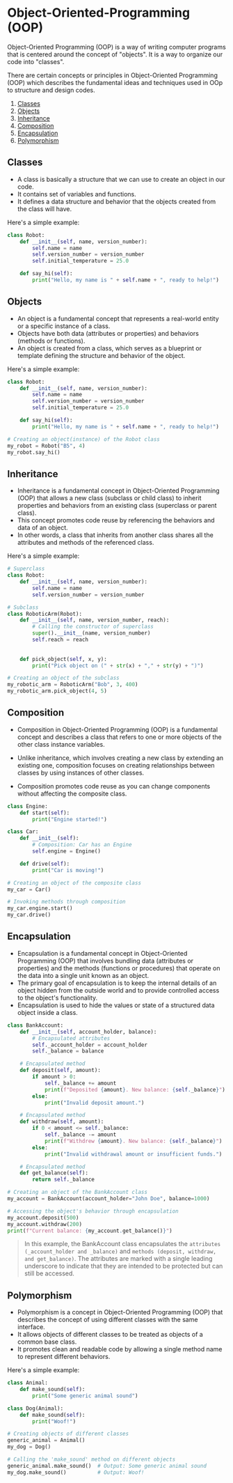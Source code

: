 # Object-Oriented-Programming (OOP)

Object-Oriented Programming (OOP) is a way of writing computer programs that is centered around the concept of "objects". It is a way to organize our code into "classes". 

There are certain concepts or principles in Object-Oriented Programming (OOP) which describes the fundamental ideas and techniques used in OOp to structure and design codes.

1. [Classes](#classes)
2. [Objects](#objects)
3. [Inheritance](#inheritance)
4. [Composition](#composition)
5. [Encapsulation](#encapsulation)
6. [Polymorphism](#polymorphism)

## Classes

* A class is basically a structure that we can use to create an object in our code. 
* It contains set of variables and functions. 
* It defines a data structure and behavior that the objects created from the class will have.

Here's a simple example:
```py
class Robot:
    def __init__(self, name, version_number):
        self.name = name
        self.version_number = version_number
        self.initial_temperature = 25.0

    def say_hi(self):
        print("Hello, my name is " + self.name + ", ready to help!")
```

## Objects

* An object is a fundamental concept that represents a real-world entity or a specific instance of a class. 
* Objects have both data (attributes or properties) and behaviors (methods or functions). 
* An object is created from a class, which serves as a blueprint or template defining the structure and behavior of the object.

Here's a simple example:
```py
class Robot:
    def __init__(self, name, version_number):
        self.name = name
        self.version_number = version_number
        self.initial_temperature = 25.0

    def say_hi(self):
        print("Hello, my name is " + self.name + ", ready to help!")

# Creating an object(instance) of the Robot class    
my_robot = Robot("B5", 4)
my_robot.say_hi()
```

## Inheritance

* Inheritance is a fundamental concept in Object-Oriented Programming (OOP) that allows a new class (subclass or child class) to inherit properties and behaviors from an existing class (superclass or parent class). 
* This concept promotes code reuse by referencing the behaviors and data of an object.
* In other words, a class that inherits from another class shares all the attributes and methods of the referenced class.

Here's a simple example:
```py
# Superclass
class Robot:
    def __init__(self, name, version_number):
        self.name = name
        self.version_number = version_number

# Subclass
class RoboticArm(Robot):
    def __init__(self, name, version_number, reach):
        # Calling the constructor of superclass
        super().__init__(name, version_number)
        self.reach = reach
    
    
    def pick_object(self, x, y):
        print("Pick object on (" + str(x) + "," + str(y) + ")")

# Creating an object of the subclass
my_robotic_arm = RoboticArm("Bob", 3, 400)
my_robotic_arm.pick_object(4, 5)
```

## Composition

* Composition in Object-Oriented Programming (OOP) is a fundamental concept and describes a class that refers to one or more objects of the other class instance variables.

* Unlike inheritance, which involves creating a new class by extending an existing one, composition focuses on creating relationships between classes by using instances of other classes. 
* Composition promotes code reuse as you can change components without affecting the composite class.
```py
class Engine:
    def start(self):
        print("Engine started!")

class Car:
    def __init__(self):
        # Composition: Car has an Engine
        self.engine = Engine()

    def drive(self):
        print("Car is moving!")

# Creating an object of the composite class
my_car = Car()

# Invoking methods through composition
my_car.engine.start()
my_car.drive()
```

## Encapsulation

* Encapsulation is a fundamental concept in Object-Oriented Programming (OOP) that involves bundling data (attributes or properties) and the methods (functions or procedures) that operate on the data into a single unit known as an object. 
* The primary goal of encapsulation is to keep the internal details of an object hidden from the outside world and to provide controlled access to the object's functionality.
* Encapsulation is used to hide the values or state of a structured data object inside a class.
```py
class BankAccount:
    def __init__(self, account_holder, balance):
        # Encapsulated attributes
        self._account_holder = account_holder
        self._balance = balance

    # Encapsulated method
    def deposit(self, amount):
        if amount > 0:
            self._balance += amount
            print(f"Deposited {amount}. New balance: {self._balance}")
        else:
            print("Invalid deposit amount.")

    # Encapsulated method
    def withdraw(self, amount):
        if 0 < amount <= self._balance:
            self._balance -= amount
            print(f"Withdrew {amount}. New balance: {self._balance}")
        else:
            print("Invalid withdrawal amount or insufficient funds.")

    # Encapsulated method
    def get_balance(self):
        return self._balance

# Creating an object of the BankAccount class
my_account = BankAccount(account_holder="John Doe", balance=1000)

# Accessing the object's behavior through encapsulation
my_account.deposit(500)
my_account.withdraw(200)
print(f"Current balance: {my_account.get_balance()}")
```
> In this example, the BankAccount class encapsulates the `attributes (_account_holder and _balance)` and `methods (deposit, withdraw, and get_balance)`. The attributes are marked with a single leading underscore to indicate that they are intended to be protected but can still be accessed.

## Polymorphism

* Polymorphism is a concept in Object-Oriented Programming (OOP) that describes the concept of using different classes with the same interface.
* It allows objects of different classes to be treated as objects of a common base class.
* It promotes clean and readable code by allowing a single method name to represent different behaviors. 

Here's a simple example:
```py
class Animal:
    def make_sound(self):
        print("Some generic animal sound")

class Dog(Animal):
    def make_sound(self):
        print("Woof!")

# Creating objects of different classes
generic_animal = Animal()
my_dog = Dog()

# Calling the 'make_sound' method on different objects
generic_animal.make_sound()  # Output: Some generic animal sound
my_dog.make_sound()          # Output: Woof!
```
